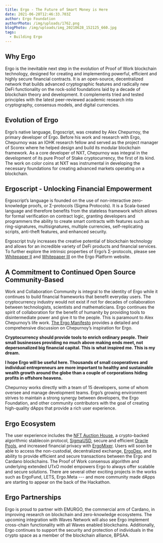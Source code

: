 ```yaml
---
title: Ergo - The Future of Smart Money is Here
date: 2021-06-28T12:46:33.703Z
author: Ergo Foundation
authorPhoto: /img/uploads/1762.png
blogPhoto: /img/uploads/img_20210628_152125_660.jpg
tags:
  - Building Ergo
---
```

## Why Ergo

Ergo is the inevitable next step in the evolution of Proof of Work blockchain technology, designed for
creating and implementing powerful, efficient and highly secure financial contracts. It is an open-source,
decentralized network that builds advanced cryptographic features and radically new DeFi functionality on
the rock-solid foundations laid by a decade of blockchain theory and development. It complements tried
and tested principles with the latest peer-reviewed academic research into cryptography, consensus
models, and digital currencies.

## Evolution of Ergo

Ergo’s native language, Ergoscript, was created by Alex Chepurnoy, the primary developer of Ergo.
Before his work and research with Ergo, Chepurnoy was an IOHK research fellow and served as the
project manager of Scorex where he helped design and build its modular blockchain framework. As a
core developer of NXT, Chepurnoy was integral in the development of its pure Proof of Stake
cryptocurrency, the first of its kind. The work on color coins at NXT was instrumental in developing the
necessary foundations for creating advanced markets operating on a blockchain.

## Ergoscript - Unlocking Financial Empowerment

Ergoscript’s language is founded on the use of non-interactive zero-knowledge proofs, or Σ-protocols
(Sigma Protocols). It is a Scala-based language and therefore benefits from the stateless framework
which allows for formal verification on contract logic, granting developers and programmers the ability to
create smart contracts with features such as ring-signatures, multisignatures, multiple currencies,
self-replicating scripts, anti-theft features, and enhanced security.

Ergoscript truly increases the creative potential of blockchain technology and allows for an incredible
variety of DeFi products and financial services. To further explore the intrinsic properties of Ergo’s
Σ-protocols, please see [Whitepaper II](https://ergoplatform.org/docs/ErgoScript.pdf) and [Whitepaper III](https://ergoplatform.org/docs/AdvancedErgoScriptTutorial.pdf) on the Ergo Platform website.

## A Commitment to Continued Open Source Community-Based

Work and Collaboration
Community is integral to the identity of Ergo while it continues to build financial frameworks that benefit
everyday users. The cryptocurrency industry would not exist if not for decades of collaboration between
technologists, scientists and mathematicians. Ergo continues the spirit of collaboration for the benefit of
humanity by providing tools to disintermediate power and give it to the people. This is paramount to Alex
Chepurnoy’s life work. [The Ergo Manifesto](https://ergoplatform.org/en/blog/2021-04-26-the-ergo-manifesto/) provides a detailed and comprehensive discussion on
Chepurnoy’s inspiration for Ergo.

**Cryptocurrency should provide tools to enrich ordinary people. Their small businesses
providing no much above making ends meet, not depersonalized big financial capital. This
is what inspired me. This is my dream.**

**I hope Ergo will be useful here. Thousands of small cooperatives and individual
entrepreneurs are more important to healthy and sustainable wealth growth around the
globe than a couple of corporations hiding profits in offshore heavens.**

Chepurnoy works directly with a team of 15 developers, some of whom oversee and manage
development teams. Ergo’s growing environment strives to maintain a strong synergy between
developers, the Ergo Foundation, and other community contributors with the goal of creating high-quality
dApps that provide a rich user experience.

## Ergo Ecosystem

The user experience includes the [NFT Auction House](https://ergoauctions.org/#/auction/active?type=picture), a crypto-backed algorithmic stablecoin protocol,
[SigmaUSD](https://sigmausd.io/#/), secure and efficient [Oracle Pools](https://explorer.ergoplatform.com/en/oracle-pool-state/ergusd), and increased financial privacy with [ErgoMixer](https://github.com/ergoMixer/ergoMixBack). Users will
soon be able to access the non-custodial, decentralized exchange, [ErgoDex](https://ergodex.io/), and its ability to provide
efficient and secure transactions between the Ergo and Cardano blockchains. The Proof of Work
consensus algorithm and underlying extended UTxO model empowers Ergo to always offer scalable and
secure solutions. There are several other exciting projects in the works such as ErgoFund, LETS,
Ergo.Meta --- and more community made dApps are starting to appear on the back of the Hackathon.

## Ergo Partnerships

Ergo is proud to partner with EMURGO, the commercial arm of Cardano, in improving research on
blockchain and zero-knowledge ecosystems. The upcoming integration with Waves Network will also see
Ergo implement cross-chain functionality with all Waves enabled blockchains. Additionally, Ergo continues
to support the security and protection of individuals in the crypto space as a member of the blockchain alliance, BPSAA.